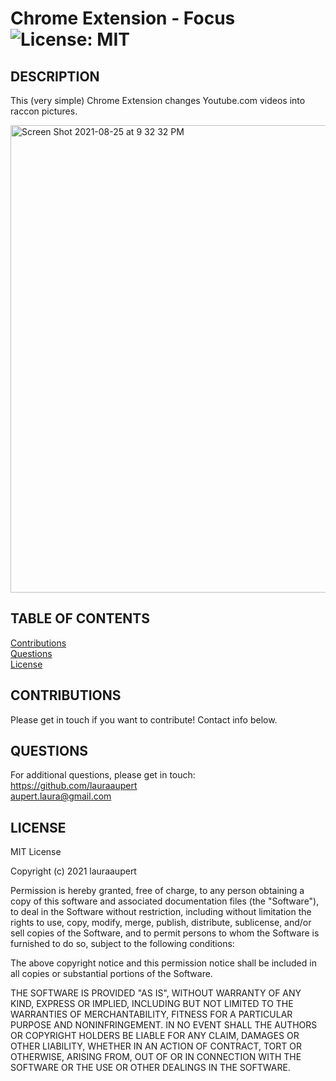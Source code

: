# Chrome Extension - Focus	![License: MIT](https://img.shields.io/badge/License-MIT-yellow.svg)

## DESCRIPTION

This (very simple) Chrome Extension changes Youtube.com videos into raccon pictures.  

<img width="748" alt="Screen Shot 2021-08-25 at 9 32 32 PM" src="https://user-images.githubusercontent.com/73617474/130886259-2a1bcaa6-79c5-478a-8614-b7ce3422fe6b.png">

## TABLE OF CONTENTS

[Contributions](#CONTRIBUTIONS)  
[Questions](#QUESTIONS)  
[License](#LICENSE)  

## CONTRIBUTIONS <a name="CONTRIBUTIONS"></a>  

Please get in touch if you want to contribute! Contact info below. 


## QUESTIONS <a name="QUESTIONS"></a>  
For additional questions, please get in touch:  
https://github.com/lauraaupert  
aupert.laura@gmail.com  

## LICENSE <a name="LICENSE"></a>
MIT License

Copyright (c) 2021 lauraaupert

Permission is hereby granted, free of charge, to any person obtaining a copy
of this software and associated documentation files (the "Software"), to deal
in the Software without restriction, including without limitation the rights
to use, copy, modify, merge, publish, distribute, sublicense, and/or sell
copies of the Software, and to permit persons to whom the Software is
furnished to do so, subject to the following conditions:

The above copyright notice and this permission notice shall be included in all
copies or substantial portions of the Software.

THE SOFTWARE IS PROVIDED "AS IS", WITHOUT WARRANTY OF ANY KIND, EXPRESS OR
IMPLIED, INCLUDING BUT NOT LIMITED TO THE WARRANTIES OF MERCHANTABILITY,
FITNESS FOR A PARTICULAR PURPOSE AND NONINFRINGEMENT. IN NO EVENT SHALL THE
AUTHORS OR COPYRIGHT HOLDERS BE LIABLE FOR ANY CLAIM, DAMAGES OR OTHER
LIABILITY, WHETHER IN AN ACTION OF CONTRACT, TORT OR OTHERWISE, ARISING FROM,
OUT OF OR IN CONNECTION WITH THE SOFTWARE OR THE USE OR OTHER DEALINGS IN THE
SOFTWARE.
